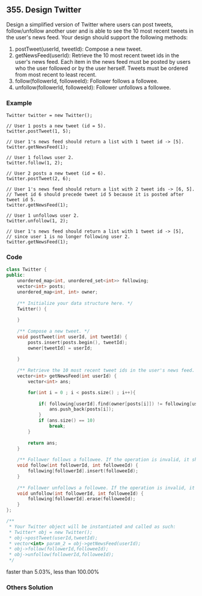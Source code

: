 ## 355. Design Twitter

Design a simplified version of Twitter where users can post tweets, follow/unfollow another user and is able to see the 10 most recent tweets in the user's news feed. Your design should support the following methods:

1. postTweet(userId, tweetId): Compose a new tweet.
2. getNewsFeed(userId): Retrieve the 10 most recent tweet ids in the user's news feed. Each item in the news feed must be posted by users who the user followed or by the user herself. Tweets must be ordered from most recent to least recent.
3. follow(followerId, followeeId): Follower follows a followee.
4. unfollow(followerId, followeeId): Follower unfollows a followee.


### Example
```
Twitter twitter = new Twitter();

// User 1 posts a new tweet (id = 5).
twitter.postTweet(1, 5);

// User 1's news feed should return a list with 1 tweet id -> [5].
twitter.getNewsFeed(1);

// User 1 follows user 2.
twitter.follow(1, 2);

// User 2 posts a new tweet (id = 6).
twitter.postTweet(2, 6);

// User 1's news feed should return a list with 2 tweet ids -> [6, 5].
// Tweet id 6 should precede tweet id 5 because it is posted after tweet id 5.
twitter.getNewsFeed(1);

// User 1 unfollows user 2.
twitter.unfollow(1, 2);

// User 1's news feed should return a list with 1 tweet id -> [5],
// since user 1 is no longer following user 2.
twitter.getNewsFeed(1);
```

### Code
```c++
class Twitter {
public:
    unordered_map<int, unordered_set<int>> following;
    vector<int> posts;
    unordered_map<int, int> owner;
    
    /** Initialize your data structure here. */
    Twitter() {
        
    }
    
    /** Compose a new tweet. */
    void postTweet(int userId, int tweetId) {
        posts.insert(posts.begin(), tweetId);
        owner[tweetId] = userId;
        
    }
    
    /** Retrieve the 10 most recent tweet ids in the user's news feed. Each item in the news feed must be posted by users who the user followed or by the user herself. Tweets must be ordered from most recent to least recent. */
    vector<int> getNewsFeed(int userId) {
        vector<int> ans;

        for(int i = 0 ; i < posts.size() ; i++){
            
            if( following[userId].find(owner[posts[i]]) != following[userId].end() || userId == owner[posts[i]]){
                ans.push_back(posts[i]);
            }
            if (ans.size() == 10)
                break;
        }
        
        return ans;
    }
    
    /** Follower follows a followee. If the operation is invalid, it should be a no-op. */
    void follow(int followerId, int followeeId) {
        following[followerId].insert(followeeId);
    }
    
    /** Follower unfollows a followee. If the operation is invalid, it should be a no-op. */
    void unfollow(int followerId, int followeeId) {
        following[followerId].erase(followeeId);
    }
};

/**
 * Your Twitter object will be instantiated and called as such:
 * Twitter* obj = new Twitter();
 * obj->postTweet(userId,tweetId);
 * vector<int> param_2 = obj->getNewsFeed(userId);
 * obj->follow(followerId,followeeId);
 * obj->unfollow(followerId,followeeId);
 */
```
faster than 5.03%, less than 100.00%

### Others Solution
```c++
```


